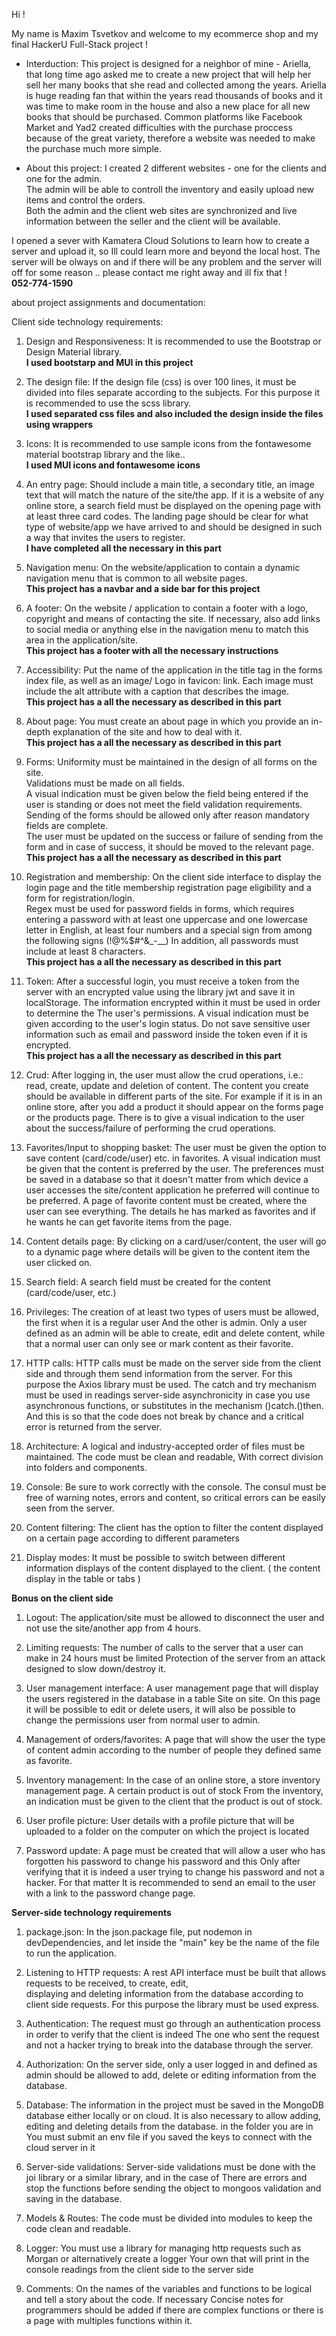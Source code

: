 Hi !

My name is Maxim Tsvetkov and welcome to my ecommerce shop and my final HackerU Full-Stack project !

- Interduction:
  This project is designed for a neighbor of mine - Ariella, that long time ago asked me to create a new project that will help her sell her many books that she read and collected among the years.
  Ariella is huge reading fan that within the years read thousands of books and it was time to make room in the house and also a new place for all new books that should be purchased.
  Common platforms like Facebook Market and Yad2 created difficulties with the purchase proccess because of the great variety, therefore a website was needed to make the purchase much more simple.

- About this project:
  I created 2 different websites - one for the clients and one for the admin. <br/>
  The admin will be able to controll the inventory and easily upload new items and control the orders. <br/>
  Both the admin and the client web sites are synchronized and live information between the seller and the client will be available.

I opened a sever with Kamatera Cloud Solutions to learn how to create a server and upload it, so Ill could learn more and beyond the local host.
The server will be olways on and if there will be any problem and the server will off for some reason .. please contact me right away and ill fix that ! <br/>
**052-774-1590**

about project assignments and documentation: <br/>

Client side technology requirements:

1. Design and Responsiveness:
   It is recommended to use the Bootstrap or Design Material library. <br/>
   **I used bootstarp and MUI in this project**

2. The design file:
   If the design file (css) is over 100 lines, it must be divided into files
   separate according to the subjects. For this purpose it is recommended to use the scss library. <br/>
   **I used separated css files and also included the design inside the files using wrappers**

3. Icons:
   It is recommended to use sample icons from the fontawesome material bootstrap library
   and the like.. <br/>
   **I used MUI icons and fontawesome icons**

4. An entry page:
   Should include a main title, a secondary title, an image text that will match the nature of the site/the app.
   If it is a website of any online store, a search field must be displayed on the opening page with at least three card codes.
   The landing page should be clear for what type of website/app we have arrived to and should be designed in such a way that invites the users to register. <br/>
   **I have completed all the necessary in this part**

5. Navigation menu:
   On the website/application to contain a dynamic navigation menu that is common to all website pages. <br/>
   **This project has a navbar and a side bar for this project**

6. A footer:
   On the website / application to contain a footer with a logo, copyright and means of contacting the site.
   If necessary, also add links to social media or anything else in the navigation menu to match this area in the application/site. <br/>
   **This project has a footer with all the necessary instructions**

7. Accessibility:
   Put the name of the application in the title tag in the forms index file, as well as an image/
   Logo in favicon: link.
   Each image must include the alt attribute with a caption that describes the image. <br/>
   **This project has a all the necessary as described in this part**

8. About page:
   You must create an about page in which you provide an in-depth explanation of the site and how to deal with it. <br/>
   **This project has a all the necessary as described in this part**

9. Forms:
   Uniformity must be maintained in the design of all forms on the site. <br/>
   Validations must be made on all fields. <br/>
   A visual indication must be given below the field being entered if the user is standing or does not meet the field validation requirements.
   Sending of the forms should be allowed only after reason mandatory fields are complete.  
    The user must be updated on the success or failure of sending from the form and in case of success, it should be moved to the relevant page. <br/>
   **This project has a all the necessary as described in this part**

10. Registration and membership:
    On the client side interface to display the login page and the title membership registration page eligibility and a form for registration/login.<br/>
    Regex must be used for password fields in forms, which requires entering a password with at least one uppercase and one lowercase letter in English, at least four
    numbers and a special sign from among the following signs (!@%$#^&\_-\_\_) In addition, all passwords must include at least 8 characters. <br/>
    **This project has a all the necessary as described in this part**

11. Token:
    After a successful login, you must receive a token from the server with an encrypted value using the library
    jwt and save it in localStorage. The information encrypted within it must be used in order to determine the
    The user's permissions.
    A visual indication must be given according to the user's login status.
    Do not save sensitive user information such as email and password inside the token even if it is encrypted. <br/>
    **This project has a all the necessary as described in this part**

12. Crud:
    After logging in, the user must allow the crud operations, i.e.: read, create, update and deletion of content.
    The content you create should be available in different parts of the site.
    For example if it is in an online store, after you add a product it should appear on the forms page or the products page.
    There is to give a visual indication to the user about the success/failure of performing the crud operations.

13. Favorites/Input to shopping basket:
    The user must be given the option to save content (card/code/user) etc. in favorites.
    A visual indication must be given that the content is preferred by the user.
    The preferences must be saved in a database so that it doesn't matter from which device a user accesses the site/content application he preferred will continue to be preferred.
    A page of favorite content must be created, where the user can see everything.
    The details he has marked as favorites and if he wants he can get favorite items from the page.

14. Content details page:
    By clicking on a card/user/content, the user will go to a dynamic page where details will be given to the content item the user clicked on.

15. Search field:
    A search field must be created for the content (card/code/user, etc.)

16. Privileges:
    The creation of at least two types of users must be allowed, the first when it is a regular user
    And the other is admin.
    Only a user defined as an admin will be able to create, edit and delete content, while that a normal user can only see or mark content as their favorite.

17. HTTP calls:
    HTTP calls must be made on the server side from the client side and through them send information from the server.
    For this purpose the Axios library must be used.
    The catch and try mechanism must be used in readings server-side asynchronicity in case you use asynchronous functions, or substitutes in the mechanism
    ()catch.()then. And this is so that the code does not break by chance and a critical error is returned from the server.

18. Architecture:
    A logical and industry-accepted order of files must be maintained.
    The code must be clean and readable, With correct division into folders and components.

19. Console:
    Be sure to work correctly with the console.
    The consul must be free of warning notes, errors and content, so critical errors can be easily seen from the server.

20. Content filtering:
    The client has the option to filter the content displayed on a certain page according to different parameters

21. Display modes:
    It must be possible to switch between different information displays of the content displayed to the client. ( the content display
    in the table or tabs )

**Bonus on the client side**

1. Logout:
   The application/site must be allowed to disconnect the user and not use the site/another app from 4 hours.

2. Limiting requests:
   The number of calls to the server that a user can make in 24 hours must be limited
   Protection of the server from an attack designed to slow down/destroy it.

3. User management interface:
   A user management page that will display the users registered in the database in a table
   Site on site.
   On this page it will be possible to edit or delete users, it will also be possible to change the permissions user from normal user to admin.

4. Management of orders/favorites:
   A page that will show the user the type of content admin according to the number of people they defined same as favorite.

5. Inventory management:
   In the case of an online store, a store inventory management page. A certain product is out of stock
   From the inventory, an indication must be given to the client that the product is out of stock.

6. User profile picture:
   User details with a profile picture that will be uploaded to a folder on the computer
   on which the project is located

7. Password update:
   A page must be created that will allow a user who has forgotten his password to change his password and this
   Only after verifying that it is indeed a user trying to change his password and not a hacker. For that matter
   It is recommended to send an email to the user with a link to the password change page.

**Server-side technology requirements**

1. package.json:
   In the json.package file, put nodemon in devDependencies, and let inside the "main" key be the name of the file to run the application.

2. Listening to HTTP requests:
   A rest API interface must be built that allows requests to be received, to create, edit,<br/>
   displaying and deleting information from the database according to client side requests.
   For this purpose the library must be used express.

3. Authentication:
   The request must go through an authentication process in order to verify that the client is indeed
   The one who sent the request and not a hacker trying to break into the database through the server.

4. Authorization:
   On the server side, only a user logged in and defined as admin should be allowed to add, delete or editing information from the database.

5. Database:
   The information in the project must be saved in the MongoDB database either locally or on
   cloud. It is also necessary to allow adding, editing and deleting details from the database. in the folder you are in
   You must submit an env file if you saved the keys to connect with the cloud server in it

6. Server-side validations:
   Server-side validations must be done with the joi library or a similar library, and in the case of
   There are errors and stop the functions before sending the object to mongoos validation and saving
   in the database.

7. Models & Routes:
   The code must be divided into modules to keep the code clean and readable.

8. Logger:
   You must use a library for managing http requests such as Morgan or alternatively create a logger
   Your own that will print in the console readings from the client side to the server side

9. Comments:
   On the names of the variables and functions to be logical and tell a story about the code. If necessary
   Concise notes for programmers should be added if there are complex functions or there is a page with multiples
   functions within it.
